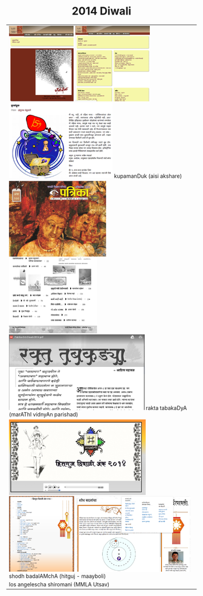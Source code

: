 <H1><center>2014 Diwali</center></H1>
<TABLE>
<TR><TD>
<IMG HEIGHT=200 SRC=images/aisiakshare_2014diwali_cover.png>
<IMG HEIGHT=200 SRC=images/aisiakshare_2014diwali_contents.png>
<IMG HEIGHT=200 SRC=images/aisiakshare_2014diwali_title.png>
kupamanDuk (aisi akshare)
</TD></TR><TR><TD>
<IMG HEIGHT=200 SRC=images/mavipa_2014diwali_cover.png>
<IMG HEIGHT=200 SRC=images/mavipa_2014diwali_contents.png>
<IMG HEIGHT=200 SRC=images/mavipa_2014diwali_title.png>
rakta tabakaDyA (marAThI vidnyAn parishad)
</TD></TR><TR><TD>
<IMG HEIGHT=200 SRC=images/hitguj_2014diwali_cover.png>
<IMG HEIGHT=200 SRC=images/hitguj_2014diwali_contents.png>
<IMG HEIGHT=200 SRC=images/hitguj_2014diwali_title.png>
shodh badalAMchA (hitguj - maayboli)
</TD></TR><TR><TD>
los angelescha shiromani (MMLA Utsav)
</TD></TR>
</TABLE>